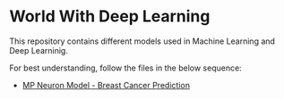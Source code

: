 # World With Deep Learning

This repository contains different models used in Machine Learning and Deep Learninig.

For best understanding, follow the files in the below sequence:

* [MP Neuron Model - Breast Cancer Prediction](https://github.com/hemendrarajawat/World-With-Deep-Learning/blob/master/MP%20Neuron%20Model%20-%20Breast%20Cancer%20Prediction.ipynb)